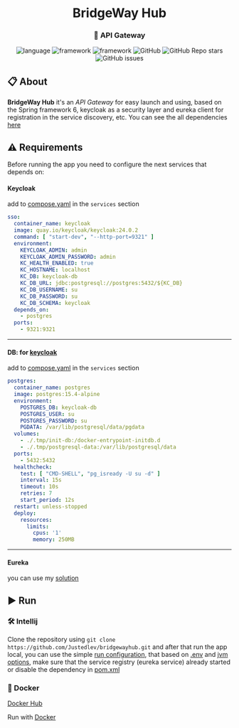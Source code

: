 <div id="header" align="center">
    <h1>BridgeWay Hub</h1>
    <h3>🧱 API Gateway</h3>
    <div id="badges">
        <img alt="language" src="https://img.shields.io/badge/Java%2017-e6892e">
        <img alt="framework" src="https://img.shields.io/badge/Spring%20Framework%206-6cb52d">
        <img alt="framework" src="https://img.shields.io/badge/Spring%20Boot%203-6cb52d">
        <img alt="GitHub" src="https://img.shields.io/github/license/Justedlev/bridgewayhub">
        <img alt="GitHub Repo stars" src="https://img.shields.io/github/stars/Justedlev/bridgewayhub">
        <img alt="GitHub issues" src="https://img.shields.io/github/issues/Justedlev/bridgewayhub">
    </div>
</div>

## 📋 About

__BridgeWay Hub__ it's an *API Gateway* for easy launch and using, based on the Spring framework 6,
keycloak as a security layer and eureka client for registration in the service discovery, etc.
You can see the all dependencies [here](pom.xml)

## ⚠️ Requirements

Before running the app you need to configure the next services that depends on:

#### Keycloak

add to [compose.yaml](compose.yaml) in the `services` section

```yaml
sso:
  container_name: keycloak
  image: quay.io/keycloak/keycloak:24.0.2
  command: [ "start-dev", "--http-port=9321" ]
  environment:
    KEYCLOAK_ADMIN: admin
    KEYCLOAK_ADMIN_PASSWORD: admin
    KC_HEALTH_ENABLED: true
    KC_HOSTNAME: localhost
    KC_DB: keycloak-db
    KC_DB_URL: jdbc:postgresql://postgres:5432/${KC_DB}
    KC_DB_USERNAME: su
    KC_DB_PASSWORD: su
    KC_DB_SCHEMA: keycloak
  depends_on:
    - postgres
  ports:
    - 9321:9321
```

---

#### DB: for [keycloak](#Keycloak)

add to [compose.yaml](compose.yaml) in the `services` section

```yaml
postgres:
  container_name: postgres
  image: postgres:15.4-alpine
  environment:
    POSTGRES_DB: keycloak-db
    POSTGRES_USER: su
    POSTGRES_PASSWORD: su
    PGDATA: /var/lib/postgresql/data/pgdata
  volumes:
    - ./.tmp/init-db:/docker-entrypoint-initdb.d
    - ./.tmp/postgresql-data:/var/lib/postgresql/data
  ports:
    - 5432:5432
  healthcheck:
    test: [ "CMD-SHELL", "pg_isready -U su -d" ]
    interval: 15s
    timeout: 10s
    retries: 7
    start_period: 12s
  restart: unless-stopped
  deploy:
    resources:
      limits:
        cpus: '1'
        memory: 250MB
```

---

#### Eureka

you can use my [solution](https://github.com/Justedlev/simple-eureka-server)

## ▶️ Run

### 🛠️ Intellij

Clone the repository using `git clone https://github.com/Justedlev/bridgewayhub.git` and after that run the app local,
you can use the simple [run configuration](.run%2FDefault.run.xml), that based on [.env](.env)
and [jvm options](.vmoptions), make sure that the service registry (eureka service) already started
or disable the dependency in [pom.xml](pom.xml)

### 🚢 Docker

[Docker Hub](https://hub.docker.com/repository/docker/justedlev/bridgewayhub/general)

Run with [Docker](README.Docker.md)
